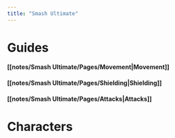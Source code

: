```yaml
---
title: "Smash Ultimate"
---
```


# Guides

#### [[notes/Smash Ultimate/Pages/Movement|Movement]]

#### [[notes/Smash Ultimate/Pages/Shielding|Shielding]]

#### [[notes/Smash Ultimate/Pages/Attacks|Attacks]]

# Characters

